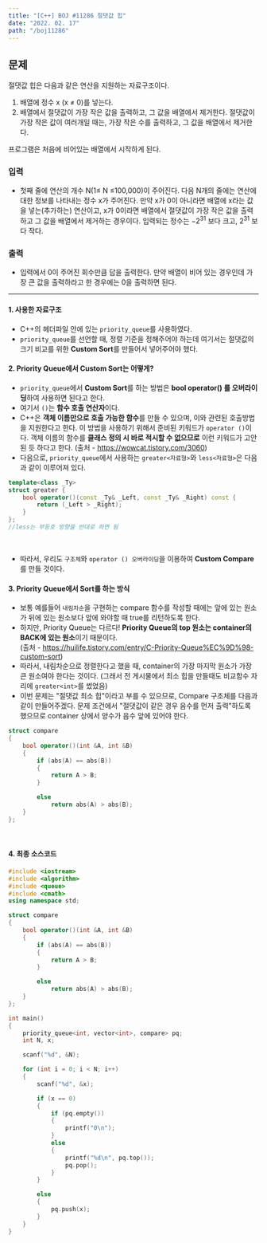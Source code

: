 ```yaml
---
title: "[C++] BOJ #11286 절댓값 힙"
date: "2022. 02. 17"
path: "/boj11286"
---
```


## 문제

절댓값 힙은 다음과 같은 연산을 지원하는 자료구조이다.

1. 배열에 정수 x (x ≠ 0)를 넣는다.
1. 배열에서 절댓값이 가장 작은 값을 출력하고, 그 값을 배열에서 제거한다. 절댓값이 가장 작은 값이 여러개일 때는, 가장 작은 수를 출력하고, 그 값을 배열에서 제거한다.

프로그램은 처음에 비어있는 배열에서 시작하게 된다.

### 입력

- 첫째 줄에 연산의 개수 N(1≤ N ≤100,000)이 주어진다. 다음 N개의 줄에는 연산에 대한 정보를 나타내는 정수 x가 주어진다. 만약 x가 0이 아니라면 배열에 x라는 값을 넣는(추가하는) 연산이고, x가 0이라면 배열에서 절댓값이 가장 작은 값을 출력하고 그 값을 배열에서 제거하는 경우이다. 입력되는 정수는 $-2^{31}$ 보다 크고, $2^{31}$ 보다 작다.

### 출력

- 입력에서 0이 주어진 회수만큼 답을 출력한다. 만약 배열이 비어 있는 경우인데 가장 큰 값을 출력하라고 한 경우에는 0을 출력하면 된다.

<hr />

#### 1. 사용한 자료구조

- C++의 <queue> 헤더파일 안에 있는 `priority_queue`를 사용하였다.
- `priority_queue`를 선언할 때, 정렬 기준을 정해주어야 하는데 여기서는 절댓값의 크기 비교를 위한 **Custom Sort**를 만들어서 넣어주어야 했다.

#### 2. Priority Queue에서 Custom Sort는 어떻게?

- `priority_queue`에서 **Custom Sort**를 하는 방법은 **bool operator() 를 오버라이딩**하여 사용하면 된다고 한다.
- 여기서 `()`는 **함수 호출 연산자**이다.
- C++은 **객체 이름만으로 호출 가능한 함수**를 만들 수 있으며, 이와 관련된 호출방법을 지원한다고 한다. 이 방법을 사용하기 위해서 준비된 키워드가 `operator ()`이다.
  객체 이름의 함수를 **클래스 정의 시 바로 적시할 수 없으므로** 이런 키워드가 고안된 듯 하다고 한다. (출처 - https://wowcat.tistory.com/3060)
- 다음으로, `priority_queue`에서 사용하는 `greater<자료형>`와 `less<자료형>`은 다음과 같이 이루어져 있다.

```cpp
template<class _Ty>
struct greater {
    bool operator()(const _Ty& _Left, const _Ty& _Right) const {
        return (_Left > _Right);
    }
};
//less는 부등호 방향을 반대로 하면 됨
```

<br />

- 따라서, 우리도 `구조체`와 `operator () 오버라이딩`을 이용하여 **Custom Compare**를 만들 것이다.

#### 3. Priority Queue에서 Sort를 하는 방식

- 보통 예를들어 `내림차순`을 구현하는 compare 함수를 작성할 때에는 앞에 있는 원소가 뒤에 있는 원소보다 앞에 와야할 때 true를 리턴하도록 한다.
- 하지만, Priority Queue는 다르다! **Priority Queue의 top 원소는 container의 BACK에 있는 원소**이기 때문이다.  
  (출처 - https://huilife.tistory.com/entry/C-Priority-Queue%EC%9D%98-custom-sort)
- 따라서, 내림차순으로 정렬한다고 했을 때, container의 가장 마지막 원소가 가장 큰 원소여야 한다는 것이다. (그래서 전 게시물에서 최소 힙을 만들때도 비교함수 자리에 `greater<int>`를 썼었음)
- 이번 문제는 "절댓값 최소 힙"이라고 부를 수 있으므로, Compare 구조체를 다음과 같이 만들어주겠다. 문제 조건에서 "절댓값이 같은 경우 음수를 먼저 출력"하도록 했으므로 container 상에서 양수가 음수 앞에 있어야 한다.

```cpp
struct compare
{
    bool operator()(int &A, int &B)
    {
        if (abs(A) == abs(B))
        {
            return A > B;
        }

        else
            return abs(A) > abs(B);
    }
};
```

<br />

#### 4. 최종 소스코드

```cpp
#include <iostream>
#include <algorithm>
#include <queue>
#include <cmath>
using namespace std;

struct compare
{
    bool operator()(int &A, int &B)
    {
        if (abs(A) == abs(B))
        {
            return A > B;
        }

        else
            return abs(A) > abs(B);
    }
};

int main()
{
    priority_queue<int, vector<int>, compare> pq;
    int N, x;

    scanf("%d", &N);

    for (int i = 0; i < N; i++)
    {
        scanf("%d", &x);

        if (x == 0)
        {
            if (pq.empty())
            {
                printf("0\n");
            }
            else
            {
                printf("%d\n", pq.top());
                pq.pop();
            }
        }

        else
        {
            pq.push(x);
        }
    }
}
```
